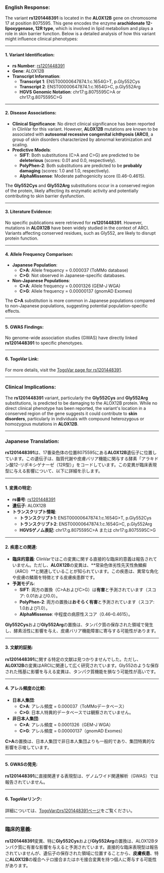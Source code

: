 ### English Response:

The variant **rs1201448391** is located in the **ALOX12B** gene on chromosome 17 at position 8075595. This gene encodes the enzyme **arachidonate 12-lipoxygenase, 12R type**, which is involved in lipid metabolism and plays a role in skin barrier function. Below is a detailed analysis of how this variant might influence clinical phenotypes:

---

#### 1. **Variant Identification**:
- **rs Number**: [rs1201448391](https://identifiers.org/dbsnp/rs1201448391)
- **Gene**: ALOX12B
- **Transcript Information**:
  - **Transcript 1**: ENST00000647874.1:c.1654G>T, p.Gly552Cys
  - **Transcript 2**: ENST00000647874.1:c.1654G>C, p.Gly552Arg
  - **HGVS Genomic Notation**: chr17:g.8075595C>A or chr17:g.8075595C>G

---

#### 2. **Disease Associations**:
- **Clinical Significance**: No direct clinical significance has been reported in ClinVar for this variant. However, **ALOX12B** mutations are known to be associated with **autosomal recessive congenital ichthyosis (ARCI)**, a group of skin disorders characterized by abnormal keratinization and scaling.
- **Predictive Models**:
  - **SIFT**: Both substitutions (C>A and C>G) are predicted to be **deleterious** (scores: 0.01 and 0.0, respectively).
  - **PolyPhen-2**: Both substitutions are predicted to be **probably damaging** (scores: 1.0 and 1.0, respectively).
  - **AlphaMissense**: Moderate pathogenicity score (0.46–0.4615).

The **Gly552Cys** and **Gly552Arg** substitutions occur in a conserved region of the protein, likely affecting its enzymatic activity and potentially contributing to skin barrier dysfunction.

---

#### 3. **Literature Evidence**:
No specific publications were retrieved for **rs1201448391**. However, mutations in **ALOX12B** have been widely studied in the context of ARCI. Variants affecting conserved residues, such as Gly552, are likely to disrupt protein function.

---

#### 4. **Allele Frequency Comparison**:
- **Japanese Population**:
  - **C>A**: Allele frequency = 0.000037 (ToMMo database)
  - **C>G**: Not observed in Japanese-specific databases.
- **Non-Japanese Populations**:
  - **C>A**: Allele frequency = 0.0001326 (GEM-J WGA)
  - **C>G**: Allele frequency = 0.00000137 (gnomAD Exomes)

The **C>A** substitution is more common in Japanese populations compared to non-Japanese populations, suggesting potential population-specific effects.

---

#### 5. **GWAS Findings**:
No genome-wide association studies (GWAS) have directly linked **rs1201448391** to specific phenotypes.

---

#### 6. **TogoVar Link**:
For more details, visit the [TogoVar page for rs1201448391](https://togovar.org/variant/tgv56979370).

---

### Clinical Implications:
The **rs1201448391** variant, particularly the **Gly552Cys** and **Gly552Arg** substitutions, is predicted to be damaging to the ALOX12B protein. While no direct clinical phenotype has been reported, the variant's location in a conserved region of the gene suggests it could contribute to **skin disorders**, particularly in individuals with compound heterozygous or homozygous mutations in **ALOX12B**.

---

### Japanese Translation:

**rs1201448391**は、17番染色体の位置8075595にある**ALOX12B**遺伝子に位置しています。この遺伝子は、脂質代謝や皮膚バリア機能に関与する酵素「アラキドン酸12-リポキシゲナーゼ（12R型）」をコードしています。この変異が臨床表現型に与える影響について、以下に詳細を示します。

---

#### 1. **変異の特定**:
- **rs番号**: [rs1201448391](https://identifiers.org/dbsnp/rs1201448391)
- **遺伝子**: ALOX12B
- **トランスクリプト情報**:
  - **トランスクリプト1**: ENST00000647874.1:c.1654G>T, p.Gly552Cys
  - **トランスクリプト2**: ENST00000647874.1:c.1654G>C, p.Gly552Arg
  - **HGVSゲノム表記**: chr17:g.8075595C>A または chr17:g.8075595C>G

---

#### 2. **疾患との関連**:
- **臨床的意義**: ClinVarではこの変異に関する直接的な臨床的意義は報告されていません。ただし、**ALOX12B**の変異は、**常染色体劣性先天性魚鱗癬（ARCI）**と関連していることが知られています。この疾患は、異常な角化や皮膚の鱗屑を特徴とする皮膚疾患群です。
- **予測モデル**:
  - **SIFT**: 両方の置換（C>AおよびC>G）は**有害**と予測されています（スコア: 0.01および0.0）。
  - **PolyPhen-2**: 両方の置換は**おそらく有害**と予測されています（スコア: 1.0および1.0）。
  - **AlphaMissense**: 中程度の病原性スコア（0.46–0.4615）。

**Gly552Cys**および**Gly552Arg**の置換は、タンパク質の保存された領域で発生し、酵素活性に影響を与え、皮膚バリア機能障害に寄与する可能性があります。

---

#### 3. **文献的証拠**:
**rs1201448391**に関する特定の文献は見つかりませんでした。ただし、**ALOX12B**の変異はARCIに関連して広く研究されています。Gly552のような保存された残基に影響を与える変異は、タンパク質機能を損なう可能性が高いです。

---

#### 4. **アレル頻度の比較**:
- **日本人集団**:
  - **C>A**: アレル頻度 = 0.000037（ToMMoデータベース）
  - **C>G**: 日本人特異的データベースでは観察されていません。
- **非日本人集団**:
  - **C>A**: アレル頻度 = 0.0001326（GEM-J WGA）
  - **C>G**: アレル頻度 = 0.00000137（gnomAD Exomes）

**C>A**の置換は、日本人集団で非日本人集団よりも一般的であり、集団特異的な影響を示唆しています。

---

#### 5. **GWASの発見**:
**rs1201448391**に直接関連する表現型は、ゲノムワイド関連解析（GWAS）では報告されていません。

---

#### 6. **TogoVarリンク**:
詳細については、[TogoVarのrs1201448391ページ](https://togovar.org/variant/tgv56979370)をご覧ください。

---

### 臨床的意義:
**rs1201448391**変異、特に**Gly552Cys**および**Gly552Arg**の置換は、ALOX12Bタンパク質に有害な影響を与えると予測されています。直接的な臨床表現型は報告されていませんが、遺伝子の保存された領域に位置することから、**皮膚疾患**、特に**ALOX12B**の複合ヘテロ接合またはホモ接合変異を持つ個人に寄与する可能性があります。